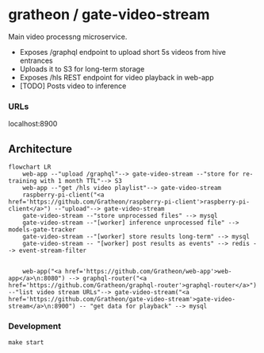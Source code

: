 # gratheon / gate-video-stream
Main video processng microservice.

- Exposes /graphql endpoint to upload short 5s videos from hive entrances
- Uploads it to S3 for long-term storage
- Exposes /hls REST endpoint for video playback in web-app
- [TODO] Posts video to inference

### URLs
localhost:8900

## Architecture

```mermaid
flowchart LR
	web-app --"upload /graphql"--> gate-video-stream --"store for re-training with 1 month TTL"--> S3
	web-app --"get /hls video playlist"--> gate-video-stream
	raspberry-pi-client("<a href='https://github.com/Gratheon/raspberry-pi-client'>raspberry-pi-client</a>") --"upload"--> gate-video-stream
	gate-video-stream --"store unprocessed files" --> mysql
 	gate-video-stream --"[worker] inference unprocessed file" --> models-gate-tracker
	gate-video-stream --"[worker] store results long-term" --> mysql
	gate-video-stream -- "[worker] post results as events" --> redis --> event-stream-filter
        

    web-app("<a href='https://github.com/Gratheon/web-app'>web-app</a>\n:8080") --> graphql-router("<a href='https://github.com/Gratheon/graphql-router'>graphql-router</a>") --"list video stream URLs"--> gate-video-stream("<a href='https://github.com/Gratheon/gate-video-stream'>gate-video-stream</a>\n:8900") -- "get data for playback" --> mysql

```

### Development
```
make start
```
